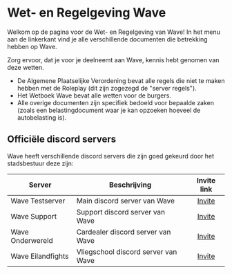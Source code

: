 # Wet- en Regelgeving Wave

Welkom op de pagina voor de Wet- en Regelgeving van Wave!
In het menu aan de linkerkant vind je alle verschillende documenten die betrekking hebben op Wave.

Zorg ervoor, dat je voor je deelneemt aan Wave, kennis hebt genomen van deze wetten.

- De Algemene Plaatselijke Verordening bevat alle regels die niet te maken hebben met de Roleplay (dit zijn zogezegd de "server regels").
- Het Wetboek Wave bevat alle wetten voor de burgers.
- Alle overige documenten zijn specifiek bedoeld voor bepaalde zaken (zoals een belastingdocument waar je kan opzoeken hoeveel de autobelasting is).

## Officiële discord servers

Wave heeft verschillende discord servers die zijn goed gekeurd door het stadsbestuur deze zijn:

| Server | Beschrijving | Invite link |
|---|---|:---:|
|Wave Testserver| Main discord server van Wave | [Invite](https://discord.gg/wts) |
|Wave Support| Support discord server van Wave | [Invite](https://discord.gg/uQ9jGA93yC) |
|Wave Onderwereld| Cardealer discord server van Wave | [Invite](https://discord.gg/UcCG2kn) |
|Wave Eilandfights| Vliegschool discord server van Wave | [Invite](https://discord.gg/JMrvTrZqcz) |
